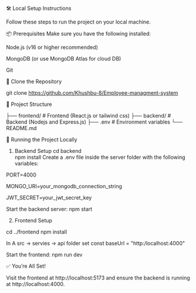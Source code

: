 
🛠️ Local Setup Instructions

Follow these steps to run the project on your local machine.

📦 Prerequisites
Make sure you have the following installed:

Node.js (v16 or higher recommended)

MongoDB (or use MongoDB Atlas for cloud DB)

Git

🔄 Clone the Repository

git clone https://github.com/Khushbu-8/Employee-managment-system

📁 Project Structure

├── frontend/         # Frontend (React.js or tailwind css)
├── backend/         # Backend (Nodejs and Express.js)
├── .env            # Environment variables
└── README.md

🚀 Running the Project Locally

1. Backend Setup
cd backend  
npm install
Create a .env file inside the server folder with the following variables:

PORT=4000

MONGO_URI=your_mongodb_connection_string

JWT_SECRET=your_jwt_secret_key

Start the backend server:
npm start

2. Frontend Setup

cd ../frontend
npm install

In A src -> servies -> api folder 
set const baseUrl = "http:/localhost:4000"

Start the frontend:
npm run dev

✅ You’re All Set!

Visit the frontend at http://localhost:5173 and ensure the backend is running at http://localhost:4000.

